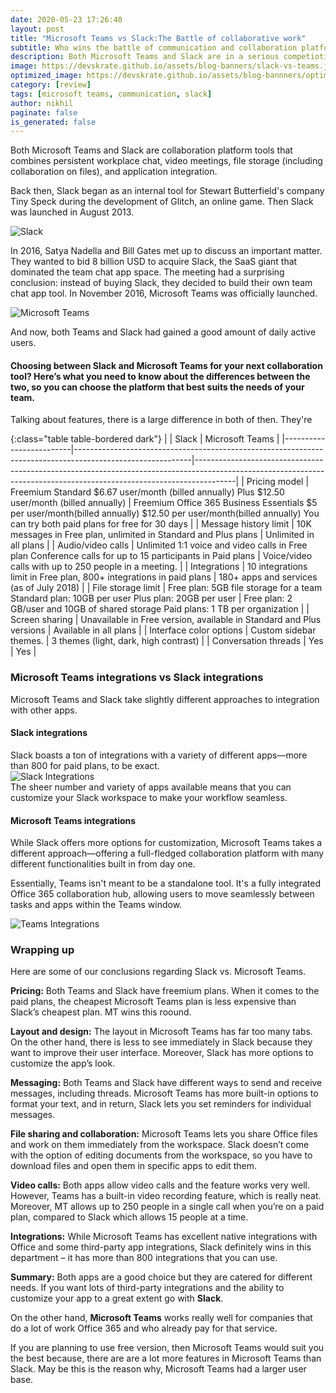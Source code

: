 ```yaml
---
date: 2020-05-23 17:26:40
layout: post
title: "Microsoft Teams vs Slack:The Battle of collaborative work"
subtitle: Who wins the battle of communication and collaboration platform race
description: Both Microsoft Teams and Slack are in a serious competiotion of unified business communication platforn race
image: https://devskrate.github.io/assets/blog-banners/slack-vs-teams.jpg
optimized_image: https://devskrate.github.io/assets/blog-bannners/optimized/slack-vs-teams-opt.jpg
category: [review]
tags: [microsoft teams, communication, slack]
author: nikhil
paginate: false
is_generated: false
---
```


Both Microsoft Teams and Slack are collaboration platform tools that combines persistent workplace chat, video meetings, file storage (including collaboration on files), and application integration.

Back then, Slack began as an internal tool for Stewart Butterfield's company Tiny Speck during the development of Glitch, an online game. Then Slack was launched in August 2013.

<img src="{{ site.baseurl }}/assets/images/internet/slack-intro.jpg" alt="Slack" title="Slack" />

In 2016, Satya Nadella and Bill Gates met up to discuss an important matter. They wanted to bid 8 billion USD to acquire Slack, the SaaS giant that dominated the team chat app space. The meeting had a surprising conclusion: instead of buying Slack, they decided to build their own team chat app tool. In November 2016, Microsoft Teams was officially launched.

<img src="{{ site.baseurl }}/assets/images/internet/teams-intro.jpg" alt="Microsoft Teams" title="Microsoft Teams" />

And now, both Teams and Slack had gained a good amount of daily active users.

#### Choosing between Slack and Microsoft Teams for your next collaboration tool? Here’s what you need to know about the differences between the two, so you can choose the platform that best suits the needs of your team.

Talking about features, there is a large difference in both of then. They're

{:class="table table-bordered dark"}
| | Slack | Microsoft Teams |
|-------------------------|-----------------------------------------------------------------------------------------------------------|----------------------------------------------------------------------------------------------------------------------------------------------------------------------|
| Pricing model | Freemium Standard $6.67 user/month (billed annually)  Plus $12.50 user/month (billed annually) | Freemium Office 365 Business Essentials $5 per user/month(billed annually) $12.50 per user/month(billed annually) You can try both paid plans for free for 30 days |
| Message history limit | 10K messages in Free plan, unlimited in Standard and Plus plans | Unlimited in all plans |
| Audio/video calls | Unlimited 1:1 voice and video calls in Free plan Conference calls for up to 15 participants in Paid plans | Voice/video calls with up to 250 people in a meeting. |
| Integrations | 10 integrations limit in Free plan, 800+ integrations in paid plans | 180+ apps and services (as of July 2018) |
| File storage limit | Free plan: 5GB file storage for a team Standard plan: 10GB per user Plus plan: 20GB per user | Free plan: 2 GB/user and 10GB of shared storage Paid plans: 1 TB per organization |
| Screen sharing | Unavailable in Free version, available in Standard and Plus versions | Available in all plans |
| Interface color options | Custom sidebar themes. | 3 themes (light, dark, high contrast) |
| Conversation threads | Yes | Yes |

### Microsoft Teams integrations vs Slack integrations

Microsoft Teams and Slack take slightly different approaches to integration with other apps.

#### Slack integrations

Slack boasts a ton of integrations with a variety of different apps—more than 800 for paid plans, to be exact.  
<img src="{{ site.baseurl }}/assets/images/internet/slack-integrations.png" alt="Slack Integrations" title="Slack Integrations" />  
The sheer number and variety of apps available means that you can customize your Slack workspace to make your workflow seamless.

#### Microsoft Teams integrations

While Slack offers more options for customization, Microsoft Teams takes a different approach—offering a full-fledged collaboration platform with many different functionalities built in from day one.

Essentially, Teams isn't meant to be a standalone tool. It's a fully integrated Office 365 collaboration hub, allowing users to move seamlessly between tasks and apps within the Teams window.

<img src="{{ site.baseurl }}/assets/images/internet/teams-integrations.jpg" alt="Teams Integrations" title="Teams Integrations" />

### Wrapping up

Here are some of our conclusions regarding Slack vs. Microsoft Teams.

**Pricing:** Both Teams and Slack have freemium plans. When it comes to the paid plans, the cheapest Microsoft Teams plan is less expensive than Slack’s cheapest plan. MT wins this roound.

**Layout and design:** The layout in Microsoft Teams has far too many tabs. On the other hand, there is less to see immediately in Slack because they want to improve their user interface. Moreover, Slack has more options to customize the app’s look.

**Messaging:** Both Teams and Slack have different ways to send and receive messages, including threads. Microsoft Teams has more built-in options to format your text, and in return, Slack lets you set reminders for individual messages.

**File sharing and collaboration:** Microsoft Teams lets you share Office files and work on them immediately from the workspace. Slack doesn’t come with the option of editing documents from the workspace, so you have to download files and open them in specific apps to edit them.

**Video calls:** Both apps allow video calls and the feature works very well. However, Teams has a built-in video recording feature, which is really neat. Moreover, MT allows up to 250 people in a single call when you’re on a paid plan, compared to Slack which allows 15 people at a time.

**Integrations:** While Microsoft Teams has excellent native integrations with Office and some third-party app integrations, Slack definitely wins in this department – it has more than 800 integrations that you can use.

**Summary:** Both apps are a good choice but they are catered for different needs. If you want lots of third-party integrations and the ability to customize your app to a great extent go with **Slack**.

On the other hand, **Microsoft Teams** works really well for companies that do a lot of work Office 365 and who already pay for that service.

If you are planning to use free version, then Microsoft Teams would suit you the best because, there are are a lot more features in Microsoft Teams than Slack. May be this is the reason why, Microsoft Teams had a larger user base.
